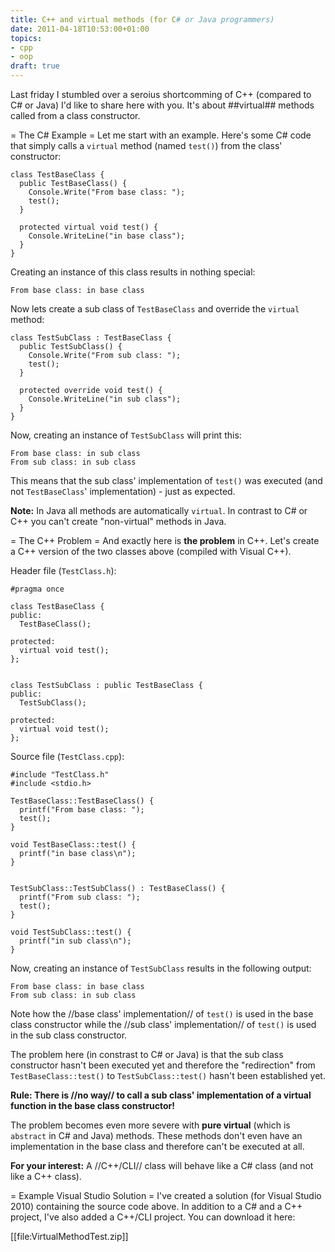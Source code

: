 ```yaml
---
title: C++ and virtual methods (for C# or Java programmers)
date: 2011-04-18T10:53:00+01:00
topics:
- cpp
- oop
draft: true
---
```


Last friday I stumbled over a seroius shortcomming of C++ (compared to C# or Java) I'd like to share here with you. It's about ##virtual## methods called from a class constructor.

= The C&#35; Example =
Let me start with an example. Here's some C# code that simply calls a `virtual` method (named `test()`) from the class' constructor:

```"csharp"
class TestBaseClass {
  public TestBaseClass() {
    Console.Write("From base class: ");
    test();
  }

  protected virtual void test() {
    Console.WriteLine("in base class");
  }
}
```

Creating an instance of this class results in nothing special:

```
From base class: in base class
```

Now lets create a sub class of `TestBaseClass` and override the `virtual` method:

```"csharp"
class TestSubClass : TestBaseClass {
  public TestSubClass() {
    Console.Write("From sub class: ");
    test();
  }

  protected override void test() {
    Console.WriteLine("in sub class");
  }
}
```

Now, creating an instance of `TestSubClass` will print this:

```
From base class: in sub class
From sub class: in sub class
```

This means that the sub class' implementation of `test()` was executed (and not `TestBaseClass`' implementation) - just as expected.

**Note:** In Java all methods are automatically `virtual`. In contrast to C# or C++ you can't create "non-virtual" methods in Java.

= The C++ Problem =
And exactly here is **the problem** in C++. Let's create a C++ version of the two classes above (compiled with Visual C++).

Header file (`TestClass.h`):
```"cpp"
#pragma once

class TestBaseClass {
public:
  TestBaseClass();

protected:
  virtual void test();
};


class TestSubClass : public TestBaseClass {
public:
  TestSubClass();

protected:
  virtual void test();
};
```

Source file (`TestClass.cpp`):
```"cpp"
#include "TestClass.h"
#include <stdio.h>

TestBaseClass::TestBaseClass() {
  printf("From base class: ");
  test();
}

void TestBaseClass::test() {
  printf("in base class\n");
}


TestSubClass::TestSubClass() : TestBaseClass() {
  printf("From sub class: ");
  test();
}

void TestSubClass::test() {
  printf("in sub class\n");
}
```

Now, creating an instance of `TestSubClass` results in the following output:

```
From base class: in base class
From sub class: in sub class
```

Note how the //base class' implementation// of `test()` is used in the base class constructor while the //sub class' implementation// of `test()` is used in the sub class constructor.

The problem here (in constrast to C# or Java) is that the sub class constructor hasn't been executed yet and therefore the "redirection" from `TestBaseClass::test()` to `TestSubClass::test()` hasn't been established yet.

  **Rule: There is //no way// to call a sub class' implementation of a virtual function in the base class constructor!**

The problem becomes even more severe with **pure virtual** (which is `abstract` in C# and Java) methods. These methods don't even have an implementation in the base class and therefore can't be executed at all.

**For your interest:** A //C++/CLI// class will behave like a C# class (and not like a C++ class).

= Example Visual Studio Solution =
I've created a solution (for Visual Studio 2010) containing the source code above. In addition to a C# and a C++ project, I've also added a C++/CLI project. You can download it here:

[[file:VirtualMethodTest.zip]]
